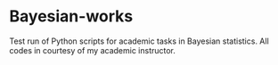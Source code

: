 # Bayesian-works
Test run of Python scripts for academic tasks in Bayesian statistics.
All codes in courtesy of my academic instructor. 
